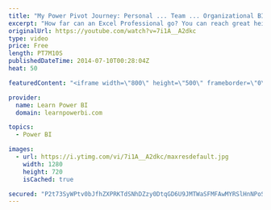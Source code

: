 ```yaml
---
title: "My Power Pivot Journey: Personal ... Team ... Organizational BI"
excerpt: "How far can an Excel Professional go? You can reach great heights with the help of new Excel Power Pivot and Power BI toolset. Read more at  my blog post http://www.powerpivotpro.com/2013/09/my-power-pivot-journey-personal-team-organizational-bi/  FREE Power BI Step-by-Step Tutorial http://www.learnpowerbi.com/bonus"
originalUrl: https://youtube.com/watch?v=7i1A__A2dkc
type: video
price: Free
length: PT7M10S
publishedDateTime: 2014-07-10T00:28:04Z
heat: 50

featuredContent: "<iframe width=\"800\" height=\"500\" frameborder=\"0\" src=\"https://www.youtube.com/embed/7i1A__A2dkc\" allow=\"accelerometer; autoplay; encrypted-media; gyroscope; picture-in-picture\" allowfullscreen></iframe>"

provider:
  name: Learn Power BI
  domain: learnpowerbi.com

topics:
  - Power BI

images:
  - url: https://i.ytimg.com/vi/7i1A__A2dkc/maxresdefault.jpg
    width: 1280
    height: 720
    isCached: true

secured: "P2t73SyWPtv0bJfhZXPRKTdSNhDZzy0DtqGD6U9JMTWaSFMFAwMYRSlHnNPoSUo+5YFay5RXxAijL1dCMgj8QV+dM7RO2Z78k3si/qK1odkSJ+bOXiNe8jfQEHYO7b9tYFXG46aqv3r7ck81pvi+6zJuX1X9O7x99ZijtDDeZm6EuMzGw/t2kE5jojyNnTHiqvxYwFFA9/iPMLkwCXz24JkLeIU67TgOd2zlvIE5OY0n/WybV+vZg7FGL0cckQESlSN42ZT8mRRycJt9XxJtgp9dGPomDyRdVF/vKAXDSUSeMkv0ZkZmzj3Q82JhegkcV7QdNW7vxDL54DBE0ezTASTFBe5VTrLb69jruohZam0zmTA+VNwme3nSy9RbadJ/K7t+Y9wtrqIQ+v92OnedWIgLWKMLM75bn4xCgFPr2C0=;ottajR04kSLkCAOsS4uUNA=="
---
```


